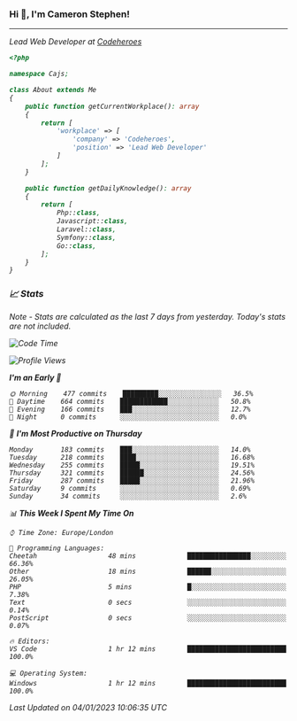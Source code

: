 ### Hi 👋, I'm Cameron Stephen!
<hr>
<p><em>Lead Web Developer at <a href="https://codeheroes.co.uk">Codeheroes</a></p>


```php
<?php

namespace Cajs;

class About extends Me
{
    public function getCurrentWorkplace(): array
    {
        return [
            'workplace' => [
                'company' => 'Codeheroes',
                'position' => 'Lead Web Developer'
            ]
        ];
    }

    public function getDailyKnowledge(): array
    {
        return [
            Php::class,
            Javascript::class,
            Laravel::class,
            Symfony::class,
            Go::class,
        ];
    }
}
```

### 📈 Stats
<p><em>Note - Stats are calculated as the last 7 days from yesterday. Today's stats are not included.</em></p>


<!--START_SECTION:waka-->
![Code Time](http://img.shields.io/badge/Code%20Time-3%2C233%20hrs%2051%20mins-blue)

![Profile Views](http://img.shields.io/badge/Profile%20Views-0-blue)

**I'm an Early 🐤** 

```text
🌞 Morning    477 commits    █████████░░░░░░░░░░░░░░░░   36.5% 
🌆 Daytime    664 commits    ████████████░░░░░░░░░░░░░   50.8% 
🌃 Evening    166 commits    ███░░░░░░░░░░░░░░░░░░░░░░   12.7% 
🌙 Night      0 commits      ░░░░░░░░░░░░░░░░░░░░░░░░░   0.0%

```
📅 **I'm Most Productive on Thursday** 

```text
Monday       183 commits    ███░░░░░░░░░░░░░░░░░░░░░░   14.0% 
Tuesday      218 commits    ████░░░░░░░░░░░░░░░░░░░░░   16.68% 
Wednesday    255 commits    █████░░░░░░░░░░░░░░░░░░░░   19.51% 
Thursday     321 commits    ██████░░░░░░░░░░░░░░░░░░░   24.56% 
Friday       287 commits    █████░░░░░░░░░░░░░░░░░░░░   21.96% 
Saturday     9 commits      ░░░░░░░░░░░░░░░░░░░░░░░░░   0.69% 
Sunday       34 commits     ░░░░░░░░░░░░░░░░░░░░░░░░░   2.6%

```


📊 **This Week I Spent My Time On** 

```text
⌚︎ Time Zone: Europe/London

💬 Programming Languages: 
Cheetah                  48 mins             ████████████████░░░░░░░░░   66.36% 
Other                    18 mins             ██████░░░░░░░░░░░░░░░░░░░   26.05% 
PHP                      5 mins              █░░░░░░░░░░░░░░░░░░░░░░░░   7.38% 
Text                     0 secs              ░░░░░░░░░░░░░░░░░░░░░░░░░   0.14% 
PostScript               0 secs              ░░░░░░░░░░░░░░░░░░░░░░░░░   0.07%

🔥 Editors: 
VS Code                  1 hr 12 mins        █████████████████████████   100.0%

💻 Operating System: 
Windows                  1 hr 12 mins        █████████████████████████   100.0%

```


 Last Updated on 04/01/2023 10:06:35 UTC
<!--END_SECTION:waka-->
